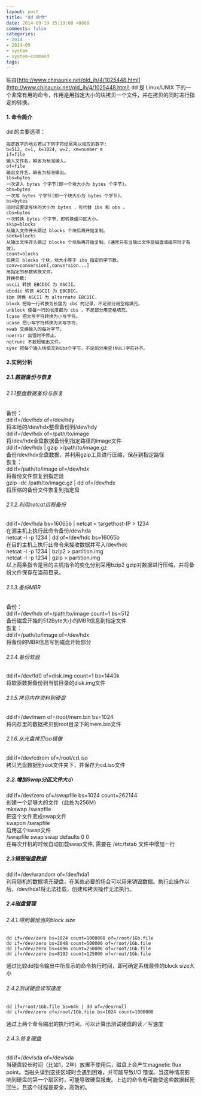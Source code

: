 ```yaml
---
layout: post
title: "dd 命令"
date: 2014-09-19 15:13:00 +0800
comments: false
categories:
- 2014
- 2014~09
- system
- system~command
tags:
---
```

贴自[http://www.chinaunix.net/old_jh/4/1025448.html](http://www.chinaunix.net/old_jh/4/1025448.html)
dd 是 Linux/UNIX 下的一个非常有用的命令，作用是用指定大小的块拷贝一个文件，并在拷贝的同时进行指定的转换。
#### 1. 命令简介
dd 的主要选项：
```
指定数字的地方若以下列字符结尾乘以相应的数字:
b=512, c=1, k=1024, w=2, xm=number m
if=file
输入文件名，缺省为标准输入。
of=file
输出文件名，缺省为标准输出。
ibs=bytes
一次读入 bytes 个字节(即一个块大小为 bytes 个字节)。
obs=bytes
一次写 bytes 个字节(即一个块大小为 bytes 个字节)。
bs=bytes
同时设置读写块的大小为 bytes ，可代替 ibs 和 obs 。
cbs=bytes
一次转换 bytes 个字节，即转换缓冲区大小。
skip=blocks
从输入文件开头跳过 blocks 个块后再开始复制。
seek=blocks
从输出文件开头跳过 blocks 个块后再开始复制。(通常只有当输出文件是磁盘或磁带时才有效)。
count=blocks
仅拷贝 blocks 个块，块大小等于 ibs 指定的字节数。
conv=conversion[,conversion...]
用指定的参数转换文件。
转换参数:
ascii 转换 EBCDIC 为 ASCII。
ebcdic 转换 ASCII 为 EBCDIC。
ibm 转换 ASCII 为 alternate EBCDIC.
block 把每一行转换为长度为 cbs 的记录，不足部分用空格填充。
unblock 使每一行的长度都为 cbs ，不足部分用空格填充。
lcase 把大写字符转换为小写字符。
ucase 把小写字符转换为大写字符。
swab 交换输入的每对字节。 
noerror 出错时不停止。
notrunc 不截短输出文件。
sync 把每个输入块填充到ibs个字节，不足部分用空(NUL)字符补齐。
```
#### 2.实例分析
##### 2.1.数据备份与恢复
###### 2.1.1整盘数据备份与恢复
备份：  
dd if=/dev/hdx of=/dev/hdy  
将本地的/dev/hdx整盘备份到/dev/hdy   
dd if=/dev/hdx of=/path/to/image  
将/dev/hdx全盘数据备份到指定路径的image文件  
dd if=/dev/hdx | gzip >/path/to/image.gz  
备份/dev/hdx全盘数据，并利用gzip工具进行压缩，保存到指定路径  
恢复：  
dd if=/path/to/image of=/dev/hdx  
将备份文件恢复到指定盘  
gzip -dc /path/to/image.gz | dd of=/dev/hdx  
将压缩的备份文件恢复到指定盘  
###### 2.1.2.利用netcat远程备份
dd if=/dev/hda bs=16065b | netcat < targethost-IP > 1234  
在源主机上执行此命令备份/dev/hda  
netcat -l -p 1234 | dd of=/dev/hdc bs=16065b  
在目的主机上执行此命令来接收数据并写入/dev/hdc  
netcat -l -p 1234 | bzip2 > partition.img  
netcat -l -p 1234 | gzip > partition.img  
以上两条指令是目的主机指令的变化分别采用bzip2  gzip对数据进行压缩，并将备份文件保存在当前目录。
###### 2.1.3.备份MBR
备份：  
dd if=/dev/hdx of=/path/to/image count=1 bs=512  
备份磁盘开始的512Byte大小的MBR信息到指定文件  
恢复：  
dd if=/path/to/image of=/dev/hdx  
将备份的MBR信息写到磁盘开始部分
###### 2.1.4.备份软盘
dd if=/dev/fd0 of=disk.img count=1 bs=1440k  
将软驱数据备份到当前目录的disk.img文件
###### 2.1.5.拷贝内存资料到硬盘
dd if=/dev/mem of=/root/mem.bin bs=1024  
将内存里的数据拷贝到root目录下的mem.bin文件
###### 2.1.6.从光盘拷贝iso镜像
dd if=/dev/cdrom of=/root/cd.iso  
拷贝光盘数据到root文件夹下，并保存为cd.iso文件
##### 2.2.增加Swap分区文件大小 
dd if=/dev/zero of=/swapfile bs=1024 count=262144  
创建一个足够大的文件（此处为256M）  
mkswap /swapfile  
把这个文件变成swap文件  
swapon /swapfile  
启用这个swap文件  
/swapfile swap swap defaults 0 0  
在每次开机的时候自动加载swap文件, 需要在 /etc/fstab 文件中增加一行
##### 2.3销毁磁盘数据
dd if=/dev/urandom of=/dev/hda1  
利用随机的数据填充硬盘，在某些必要的场合可以用来销毁数据。执行此操作以后，/dev/hda1将无法挂载，创建和拷贝操作无法执行。
##### 2.4磁盘管理
###### 2.4.1.得到最恰当的block size
```
dd if=/dev/zero bs=1024 count=1000000 of=/root/1Gb.file
dd if=/dev/zero bs=2048 count=500000 of=/root/1Gb.file
dd if=/dev/zero bs=4096 count=250000 of=/root/1Gb.file	
dd if=/dev/zero bs=8192 count=125000 of=/root/1Gb.file
```
通过比较dd指令输出中所显示的命令执行时间，即可确定系统最佳的block size大小
###### 2.4.2测试硬盘读写速度
```
dd if=/root/1Gb.file bs=64k | dd of=/dev/null
dd if=/dev/zero of=/root/1Gb.file bs=1024 count=1000000
```
通过上两个命令输出的执行时间，可以计算出测试硬盘的读／写速度
###### 2.4.3.修复硬盘
dd if=/dev/sda of=/dev/sda  
当硬盘较长时间（比如1，2年）放置不使用后，磁盘上会产生magnetic flux point。当磁头读到这些区域时会遇到困难，并可能导致I/O 错误。当这种情况影响到硬盘的第一个扇区时，可能导致硬盘报废。上边的命令有可能使这些数据起死回生。且这个过程是安全，高效的。

